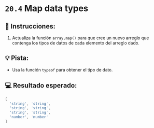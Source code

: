 # `20.4` Map data types

## 📝 Instrucciones:

1. Actualiza la función `array.map()` para que cree un nuevo arreglo que contenga los tipos de datos de cada elemento del arreglo dado.

## 💡 Pista:

+ Usa la función `typeof` para obtener el tipo de dato.

## 💻 Resultado esperado:

```js
[ 
  'string', 'string', 
  'string', 'string', 
  'string', 'string', 
  'number', 'number' 
]
```
